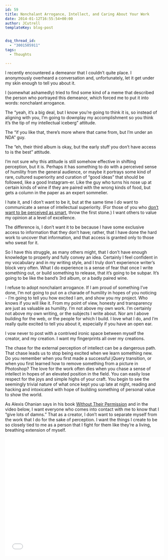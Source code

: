 ```yaml
---
id: 59
title: Nonchalant Arrogance, Intellect, and Caring About Your Work
date: 2014-01-12T16:55:54+00:00
author: JCutrell
templateKey: blog-post


dsq_thread_id:
  - "3001505911"
tags:
  - Thoughts

---
```

<p>I recently encountered a demeanor that I couldn’t quite place. I anonymously overheard a conversation and, unfortunately, let it get under my skin enough to tell you about it.</p>

<p>I (somewhat ashamedly) tried to find some kind of a meme that described the person who portrayed this demeanor, which forced me to put it into words: nonchalant arrogance.</p>

<p>The “yeah, it’s a big deal, but I know you’re going to think it is, so instead of aligning with you, I’m going to downplay my accomplishment so you think it’s the tip of my intellectual iceberg” attitude.</p>

<p>The “if you like that, there’s more where that came from, but I’m under an NDA” guy.</p>

<p>The “eh, their third album is okay, but the early stuff you don’t have access to is the best” attitude.</p>

<p>I’m not sure why this attitude is still somehow effective in shifting perception, but it is. Perhaps it has something to do with a perceived sense of humility from the general audience, or maybe it portrays some kind of rare, cultured superiority and curation of “good ideas” that should be followed, like a good Instagram-er. Like the guy who turns his nose up at certain kinds of wine if they are paired with the wrong kinds of food, but gets a column in the paper as an expert sommelier.</p>

<p>I hate it, and I don’t want to be it, but at the same time I <em>do</em> want to communicate a sense of intellectual superiority. (For those of you who <u>don’t want to be perceived as smart,</u> throw the first stone.) I want others to value my opinion at a level of excellence.</p>

<p>The difference is, I don’t want it to be because I have some exclusive access to information that they don’t have; rather, that I have done the hard work to uncover that information, and that access is granted only to those who sweat for it.</p>

<p>So I have this struggle, as many others might, that I don’t have enough knowledge to properly and fully convey an idea. Certainly I feel confident in my vocabulary and in my writing style, and I truly don’t experience writer’s block very often. What I do experience is a sense of fear that once I write something out, or build something to release, that it’s going to be subpar. It’s going to be like the band’s 3rd album, or a badly paired wine.</p>

<p>I refuse to adopt nonchalant arrogance. If I am proud of something I’ve done, I’m not going to put on a charade of humility in hopes of you noticing - I’m going to tell you how excited I am, and show you my project. Who knows if you will like it. From my point of view, honesty and transparency are just as valuable as humility. I’m not above my own work. I’m certainly not above my own writing, or the subjects I write about. Nor am I above building for the web, or the people for which I build. I love what I do, and I’m really quite excited to tell you about it, especially if you have an open ear.</p>

<p>I vow never to post with a contrived ironic space between myself the creator, and my creation. I want my fingerprints all over my creations.</p>

<p>The chase for the external perception of intellect can be a dangerous path. That chase leads us to stop being excited when we learn something new. Do you remember when you first made a successful jQuery transition, or when you first learned how to remove something from a picture in Photoshop? The love for the work often dies when you chase a sense of intellect in hopes of an elevated position in the field. You can easily lose respect for the joys and simple highs of your craft. You begin to see the seemingly trivial nature of what once kept you up late at night, reading and hacking and intoxicated with hope of building something of personal value to show the world.</p>

<p>As Alexis Ohanian says in his book <u>Without Their Permission</u> and in the video below, I want everyone who comes into contact with me to know that I “give lots of damns.” That as a creator, I don’t want to separate myself from the work that I do for the sake of perception. I want the things I create to be so closely tied to me as a person that I fight for them like they’re a living, breathing extension of myself.</p>

<iframe width="520" height="390" src="//www.youtube.com/embed/o0a-sUxpbYU" frameborder="0" allowfullscreen="true"></iframe>

